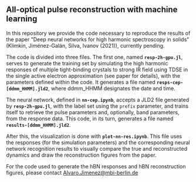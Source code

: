 ## All-optical pulse reconstruction with machine learning

In this repository we provide the code necessary to reproduce the results of the paper "Deep neural networks for high harmonic spectroscopy in solids" (Klimkin, ‪Jiménez-Galán, Silva, Ivanov (2021)), currently pending.

The code is divided into three files. The first one, named **`resp-2h-gpu.jl`**, serves to generate the training set by simulating the high harmonic responses of multiple tight-binding crystals to strong IR field using TDSE in the single active electron approximation (see paper for details), with the parameters defined within the code. 
It generates a file named **`resps-cep-[ddmm_HHMM].jld2`**, where ddmm_HHMM designates the date and time. 

The neural network, defined in **`nn-cep.ipynb`**, accepts a JLD2 file generated by **`resp-2h-gpu.jl`**, with the label set using the `prefix` parameter, and trains itself to retrieve the pulse parameters and, optionally, band parameters, from the response data.
This code, in its turn, generates a file named **`results-[ddmm_HHMM].jld2`**.

After this, the visualization is done with **`plot-nn-res.ipynb`**. This file uses the responses (for the simulation parameters) and the corresponding neural network recognition results to visually compare the true and reconstructed dynamics and draw the reconstruction figures from the paper.

For the code used to generate the hBN responses and hBN reconstruction figures, please contact Alvaro.Jimenez@mbi-berlin.de
